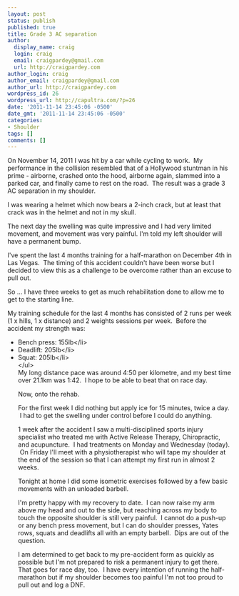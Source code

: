 ```yaml
---
layout: post
status: publish
published: true
title: Grade 3 AC separation
author:
  display_name: craig
  login: craig
  email: craigpardey@gmail.com
  url: http://craigpardey.com
author_login: craig
author_email: craigpardey@gmail.com
author_url: http://craigpardey.com
wordpress_id: 26
wordpress_url: http://capultra.com/?p=26
date: '2011-11-14 23:45:06 -0500'
date_gmt: '2011-11-14 23:45:06 -0500'
categories:
- Shoulder
tags: []
comments: []
---
```

<p>On November 14, 2011 I was hit by a car while cycling to work. &nbsp;My performance in the collision resembled that of a Hollywood stuntman in his prime - airborne, crashed onto the hood, airborne again, slammed into a parked car, and finally came to rest on the road. &nbsp;The result was a grade 3 AC separation in my shoulder.</p>
<p>I was wearing a helmet which now bears a 2-inch crack, but at least that crack was in the helmet and not in my skull.</p>
<p>The next day the swelling was quite impressive and I had very limited movement, and movement was very painful. I'm told my left shoulder will have a permanent bump.</p>
<p>I've spent the last 4 months training for a half-marathon on December 4th in Las Vegas. &nbsp;The timing of this accident couldn't have been worse but I decided to view this as a challenge to be overcome rather than an excuse to pull out.</p>
<p>So ... I have three weeks to get as much rehabilitation done to allow me to get to the starting line.</p>
<p>My training schedule for the last 4 months has consisted of 2 runs per week (1 x hills, 1 x distance) and 2 weights sessions per week. &nbsp;Before the accident my strength was:</p>
<ul>
<li>Bench press: 155lb<&#47;li>
<li>Deadlift: 205lb<&#47;li>
<li>Squat: 205lb<&#47;li><br />
<&#47;ul><br />
My long distance pace was around 4:50 per kilometre, and my best time over 21.1km was 1:42. &nbsp;I hope to be able to beat that on race day.</p>
<p>Now, onto the rehab.</p>
<p>For the first week I did nothing but apply ice for 15 minutes, twice a day. &nbsp;I had to get the swelling under control before I could do anything.</p>
<p>1 week after the accident I saw a multi-disciplined sports injury specialist who treated me with Active Release Therapy, Chiropractic, and acupuncture. &nbsp;I had treatments on Monday and Wednesday (today). &nbsp;On Friday I'll meet with a physiotherapist who will tape my shoulder at the end of the session so that I can attempt my first run in almost 2 weeks.</p>
<p>Tonight at home I did some isometric&nbsp;exercises&nbsp;followed by a few basic movements with an unloaded barbell.</p>
<p>I'm pretty happy with my recovery to date. &nbsp;I can now raise my arm above my head and out to the side, but reaching across my body to touch the opposite shoulder is still very painful. &nbsp;I cannot do a push-up or any bench press movement, but I can do shoulder presses, Yates rows, squats and deadlifts all with an empty barbell. &nbsp;Dips are out of the question.</p>
<p>I am determined to get back to my pre-accident form as quickly as possible but I'm not prepared to risk a permanent injury to get there. That goes for race day, too. &nbsp;I have every intention of running the half-marathon but if my shoulder becomes too painful I'm not too proud to pull out and log a DNF.</p>
